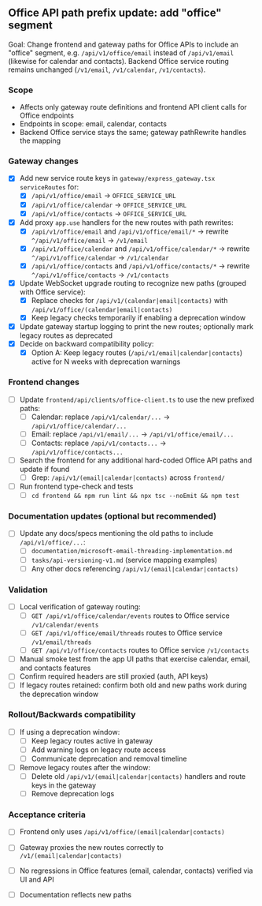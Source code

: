 ## Office API path prefix update: add "office" segment

Goal: Change frontend and gateway paths for Office APIs to include an "office" segment, e.g. `/api/v1/office/email` instead of `/api/v1/email` (likewise for calendar and contacts). Backend Office service routing remains unchanged (`/v1/email`, `/v1/calendar`, `/v1/contacts`).

### Scope
- Affects only gateway route definitions and frontend API client calls for Office endpoints
- Endpoints in scope: email, calendar, contacts
- Backend Office service stays the same; gateway pathRewrite handles the mapping

### Gateway changes
- [x] Add new service route keys in `gateway/express_gateway.tsx` `serviceRoutes` for:
  - [x] `/api/v1/office/email` → `OFFICE_SERVICE_URL`
  - [x] `/api/v1/office/calendar` → `OFFICE_SERVICE_URL`
  - [x] `/api/v1/office/contacts` → `OFFICE_SERVICE_URL`
- [x] Add proxy `app.use` handlers for the new routes with path rewrites:
  - [x] `/api/v1/office/email` and `/api/v1/office/email/*` → rewrite `^/api/v1/office/email` → `/v1/email`
  - [x] `/api/v1/office/calendar` and `/api/v1/office/calendar/*` → rewrite `^/api/v1/office/calendar` → `/v1/calendar`
  - [x] `/api/v1/office/contacts` and `/api/v1/office/contacts/*` → rewrite `^/api/v1/office/contacts` → `/v1/contacts`
- [x] Update WebSocket upgrade routing to recognize new paths (grouped with Office service):
  - [x] Replace checks for `/api/v1/(calendar|email|contacts)` with `/api/v1/office/(calendar|email|contacts)`
  - [x] Keep legacy checks temporarily if enabling a deprecation window
- [x] Update gateway startup logging to print the new routes; optionally mark legacy routes as deprecated
- [x] Decide on backward compatibility policy:
  - [x] Option A: Keep legacy routes (`/api/v1/email|calendar|contacts`) active for N weeks with deprecation warnings

### Frontend changes
- [ ] Update `frontend/api/clients/office-client.ts` to use the new prefixed paths:
  - [ ] Calendar: replace `/api/v1/calendar/...` → `/api/v1/office/calendar/...`
  - [ ] Email: replace `/api/v1/email/...` → `/api/v1/office/email/...`
  - [ ] Contacts: replace `/api/v1/contacts...` → `/api/v1/office/contacts...`
- [ ] Search the frontend for any additional hard-coded Office API paths and update if found
  - [ ] Grep: `/api/v1/(email|calendar|contacts)` across `frontend/`
- [ ] Run frontend type-check and tests
  - [ ] `cd frontend && npm run lint && npx tsc --noEmit && npm test`

### Documentation updates (optional but recommended)
- [ ] Update any docs/specs mentioning the old paths to include `/api/v1/office/...`:
  - [ ] `documentation/microsoft-email-threading-implementation.md`
  - [ ] `tasks/api-versioning-v1.md` (service mapping examples)
  - [ ] Any other docs referencing `/api/v1/(email|calendar|contacts)`

### Validation
- [ ] Local verification of gateway routing:
  - [ ] `GET /api/v1/office/calendar/events` routes to Office service `/v1/calendar/events`
  - [ ] `GET /api/v1/office/email/threads` routes to Office service `/v1/email/threads`
  - [ ] `GET /api/v1/office/contacts` routes to Office service `/v1/contacts`
- [ ] Manual smoke test from the app UI paths that exercise calendar, email, and contacts features
- [ ] Confirm required headers are still proxied (auth, API keys)
- [ ] If legacy routes retained: confirm both old and new paths work during the deprecation window

### Rollout/Backwards compatibility
- [ ] If using a deprecation window:
  - [ ] Keep legacy routes active in gateway
  - [ ] Add warning logs on legacy route access
  - [ ] Communicate deprecation and removal timeline
- [ ] Remove legacy routes after the window:
  - [ ] Delete old `/api/v1/(email|calendar|contacts)` handlers and route keys in the gateway
  - [ ] Remove deprecation logs

### Acceptance criteria
- [ ] Frontend only uses `/api/v1/office/(email|calendar|contacts)`
- [ ] Gateway proxies the new routes correctly to `/v1/(email|calendar|contacts)`
- [ ] No regressions in Office features (email, calendar, contacts) verified via UI and API
- [ ] Documentation reflects new paths


